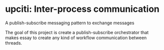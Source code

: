# upciti: Inter-process communication

A publish-subscribe messaging pattern to exchange messages

The goal of this project is create a publish-subscribe orchestrator 
that makes essay to create any kind of workflow communication 
between threads.